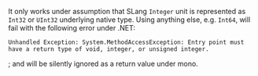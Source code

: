 It only works under assumption that SLang `Integer` unit is represented as `Int32` or `UInt32` underlying native type. Using anything else, e.g. `Int64`, will fail with the following error under .NET:
```
Unhandled Exception: System.MethodAccessException: Entry point must have a return type of void, integer, or unsigned integer.
```
; and will be silently ignored as a return value under mono.